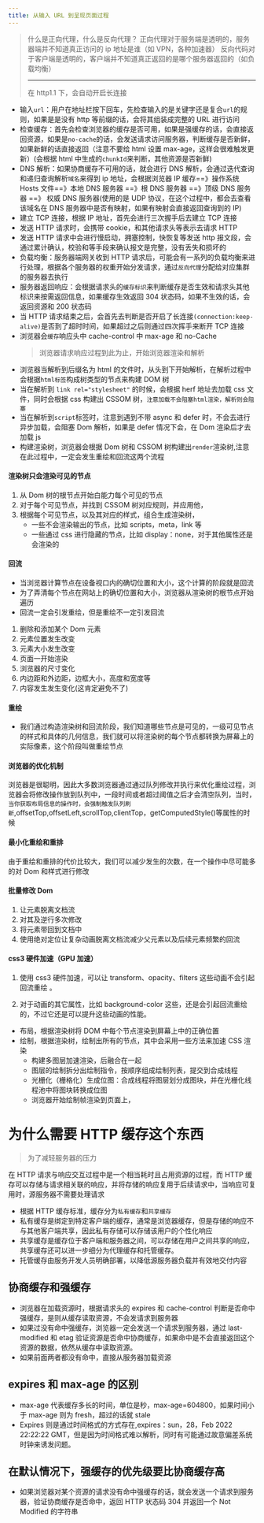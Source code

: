 ```yaml
---
title: 从输入 URL 到呈现页面过程
---
```


> 什么是正向代理，什么是反向代理？
> 正向代理对于服务端是透明的，服务器端并不知道真正访问的 ip 地址是谁（如 VPN，各种加速器）
> 反向代码对于客户端是透明的，客户端并不知道真正返回的是哪个服务器返回的（如负载均衡）
>
> ---
>
> 在 http1.1 下，会自动开启长连接

- 输入`url`：用户在地址栏按下回车，先检查输入的是关键字还是复合`url`的规则，如果是是没有 http 等前缀的话，会将其组装成完整的 URL 进行访问
- 检查缓存：首先会检查浏览器的缓存是否可用，如果是强缓存的话，会直接返回资源，如果是`no-cache`的话，会发送请求访问服务器，判断缓存是否新鲜，如果新鲜的话直接返回（注意不要给 html 设置 max-age，这样会很难触发更新）(会根据 html 中生成的`chunkId`来判断，其他资源是否新鲜)
- DNS 解析：如果协商缓存不可用的话，就会进行 DNS 解析，会通过迭代查询和递归查询解析`域名`来得到 ip 地址，会根据浏览器 IP 缓存==》操作系统 Hosts 文件==》本地 DNS 服务器 ==》根 DNS 服务器 ==》顶级 DNS 服务器 ==》 权威 DNS 服务器(使用的是 UDP 协议，在这个过程中，都会去查看该域名在 DNS 服务器中是否有映射，如果有映射会直接返回查询到的 IP)
- 建立 TCP 连接，根据 IP 地址，首先会进行三次握手后去建立 TCP 连接
- 发送 HTTP 请求时，会携带 cookie，和其他请求头等表示去请求 HTTP
- 发送 HTTP 请求中会进行慢启动，拥塞控制，快恢复等发送 http 报文段，会通过累计确认，校验和等手段来确认报文是完整，没有丢失和损坏的
- 负载均衡：服务器端网关收到 HTTP 请求后，可能会有一系列的负载均衡来进行处理，根据各个服务器的权重开始分发请求，通过`反向代理`分配给对应集群的服务器去执行
- 服务器返回响应：会根据请求头的`缓存标识`来判断缓存是否生效和请求头其他标识来按需返回信息，如果缓存生效返回 304 状态码，如果不生效的话，会返回资源和 200 状态码
- 当 HTTP 请求结束之后，会首先去判断是否开启了长连接`(connection:keep-alive)`是否到了超时时间，如果超过之后则通过四次挥手来断开 TCP 连接
- 浏览器会`缓存`响应头中 cache-control 中 max-age 和 no-Cache
  > 浏览器请求响应过程到此为止，开始浏览器渲染和解析
- 浏览器当解析到后缀名为 html 的文件时，从头到下开始解析，在解析过程中会根据`html标签`构成树类型的节点来构建 DOM 树
- 当在解析到 `link rel="stylesheet"` 的时候，会根据 herf 地址去加载 css 文件，同时会根据 css 构建出 CSSOM 树，`注意加载不会阻塞html渲染，解析则会阻塞`
- 当在解析到`script`标签时，注意到遇到不带 async 和 defer 时，不会去进行异步加载，会阻塞 Dom 解析，如果是 defer 情况下会，在 Dom 渲染后才去加载 js
- 构建渲染树，浏览器会根据 Dom 树和 CSSOM 树构建出`render`渲染树,注意在此过程中，一定会发生重绘和回流这两个流程

#### 渲染树只会渲染可见的节点

1. 从 Dom 树的根节点开始白能力每个可见的节点
2. 对于每个可见节点，并找到 CSSOM 树对应规则，并应用他，
3. 根据每个可见节点，以及其对应的样式，组合生成渲染树，
   - 一些不会渲染输出的节点，比如 scripts，meta，link 等
   - 一些通过 css 进行隐藏的节点，比如 display：none，对于其他属性还是会渲染的

#### 回流

- 当浏览器计算节点在设备视口内的确切位置和大小，这个计算的阶段就是回流
- 为了弄清每个节点在网站上的确切位置和大小，浏览器从渲染树的根节点开始遍历
- 回流一定会引发重绘，但是重绘不一定引发回流

1. 删除和添加某个 Dom 元素
2. 元素位置发生改变
3. 元素大小发生改变
4. 页面一开始渲染
5. 浏览器的尺寸变化
6. 内边距和外边距，边框大小，高度和宽度等
7. 内容发生发生变化(这肯定避免不了)

#### 重绘

- 我们通过构造渲染树和回流阶段，我们知道哪些节点是可见的，一级可见节点的样式和具体的几何信息，我们就可以将渲染树的每个节点都转换为屏幕上的实际像素，这个阶段叫做重绘节点

#### 浏览器的优化机制

浏览器是很聪明，因此大多数浏览器通过通过队列修改并执行来优化重绘过程，浏览器会将修改操作放到队列中，一段时间或者超过阈值之后才会清空队列，当时，`当你获取布局信息的操作时，会强制触发队列刷新`,offsetTop,offsetLeft,scrollTop,clientTop，getComputedStyle()等属性的时候

#### 最小化重绘和重排

由于重绘和重排的代价比较大，我们可以减少发生的次数，在一个操作中尽可能多的对 Dom 和样式进行修改

#### 批量修改 Dom

1. 让元素脱离文档流
2. 对其及逆行多次修改
3. 将元素带回到文档中
4. 使用绝对定位让复杂动画脱离文档流减少父元素以及后续元素频繁的回流

#### css3 硬件加速（GPU 加速）

1. 使用 css3 硬件加速，可以让 transform、opacity、filters 这些动画不会引起回流重绘 。

2. 对于动画的其它属性，比如 background-color 这些，还是会引起回流重绘的，不过它还是可以提升这些动画的性能。

- 布局，根据渲染树将 DOM 中每个节点渲染到屏幕上中的正确位置
- 绘制，根据渲染树，绘制出所有的节点，其中会采用一些方法来加速 CSS 渲染
  - 构建多图层加速渲染，后融合在一起
  - 图层的绘制拆分出绘制指令，按顺序组成绘制列表，提交到合成线程
  - 光栅化（栅格化）生成位图：合成线程将图层划分成图块，并在光栅化线程池中将图块转换成位图
  - 浏览器开始绘制帧渲染到页面上，

# 为什么需要 HTTP 缓存这个东西

> 为了减轻服务器的压力

在 HTTP 请求与响应交互过程中是一个相当耗时且占用资源的过程，而 HTTP 缓存可以存储与请求相关联的响应，并将存储的响应复用于后续请求中，当响应可复用时，源服务器不需要处理请求

- 根据 HTTP 缓存标准，缓存分为`私有缓存`和`共享缓存`
- 私有缓存是绑定到特定客户端的缓存，通常是浏览器缓存，但是存储的响应不与其他客户端共享，因此私有存储可以存储该用户的个性化响应
- 共享缓存是缓存位于客户端和服务器之间，可以存储在用户之间共享的响应，共享缓存还可以进一步细分为代理缓存和托管缓存。
- 托管缓存由服务开发人员明确部署，以降低源服务器负载并有效地交付内容

## 协商缓存和强缓存

- 浏览器在加载资源时，根据请求头的 expires 和 cache-control 判断是否命中强缓存，是则从缓存读取资源，不会发请求到服务器
- 如果过没有命中强缓存，浏览器一定会发送一个请求到服务器，通过 last-modified 和 etag 验证资源是否命中协商缓存，如果命中是不会直接返回这个资源的数据，依然从缓存中读取资源。
- 如果前面两者都没有命中，直接从服务器加载资源

## expires 和 max-age 的区别

- max-age 代表缓存多长的时间，单位是秒，max-age=604800，如果时间小于 max-age 则为 fresh，超过的话就 stale
- Expires 则是通过时间格式的方式存在,expires：sun，28，Feb 2022 22:22:22 GMT，但是因为时间格式难以解析，同时有可能通过故意偏差系统时钟来诱发问题。

## 在默认情况下，强缓存的优先级要比协商缓存高

- 如果浏览器对某个资源的请求没有命中强缓存的话，就会发送一个请求到服务器，验证协商缓存是否命中，返回 HTTP 状态码 304 并返回一个 Not Modified 的字符串
